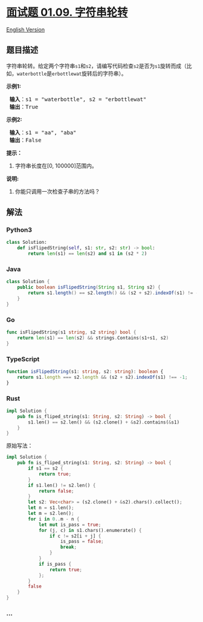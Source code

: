 # [面试题 01.09. 字符串轮转](https://leetcode-cn.com/problems/string-rotation-lcci)

[English Version](/lcci/01.09.String%20Rotation/README_EN.md)

## 题目描述

<!-- 这里写题目描述 -->
<p>字符串轮转。给定两个字符串<code>s1</code>和<code>s2</code>，请编写代码检查<code>s2</code>是否为<code>s1</code>旋转而成（比如，<code>waterbottle</code>是<code>erbottlewat</code>旋转后的字符串）。</p>

<p><strong>示例1:</strong></p>

<pre><strong> 输入</strong>：s1 = &quot;waterbottle&quot;, s2 = &quot;erbottlewat&quot;
<strong> 输出</strong>：True
</pre>

<p><strong>示例2:</strong></p>

<pre><strong> 输入</strong>：s1 = &quot;aa&quot;, &quot;aba&quot;
<strong> 输出</strong>：False
</pre>

<ol>
</ol>

<p><strong>提示：</strong></p>

<ol>
	<li>字符串长度在[0, 100000]范围内。</li>
</ol>

<p><strong>说明:</strong></p>

<ol>
	<li>你能只调用一次检查子串的方法吗？</li>
</ol>

## 解法

<!-- 这里可写通用的实现逻辑 -->

<!-- tabs:start -->

### **Python3**

```python
class Solution:
    def isFlipedString(self, s1: str, s2: str) -> bool:
        return len(s1) == len(s2) and s1 in (s2 * 2)
```

### **Java**

<!-- 这里可写当前语言的特殊实现逻辑 -->

```java
class Solution {
    public boolean isFlipedString(String s1, String s2) {
        return s1.length() == s2.length() && (s2 + s2).indexOf(s1) != -1;
    }
}
```

### **Go**

```go
func isFlipedString(s1 string, s2 string) bool {
	return len(s1) == len(s2) && strings.Contains(s1+s1, s2)
}
```

### **TypeScript**

```ts
function isFlipedString(s1: string, s2: string): boolean {
    return s1.length === s2.length && (s2 + s2).indexOf(s1) !== -1;
}
```

### **Rust**

```rust
impl Solution {
    pub fn is_fliped_string(s1: String, s2: String) -> bool {
        s1.len() == s2.len() && (s2.clone() + &s2).contains(&s1)   
    }
}
```

原始写法：

```rust
impl Solution {
    pub fn is_fliped_string(s1: String, s2: String) -> bool {
        if s1 == s2 {
            return true;
        }
        if s1.len() != s2.len() {
            return false;
        }
        let s2: Vec<char> = (s2.clone() + &s2).chars().collect();
        let n = s1.len();
        let m = s2.len();
        for i in 0..m - n {
            let mut is_pass = true;
            for (j, c) in s1.chars().enumerate() {
                if c != s2[i + j] {
                    is_pass = false;
                    break;
                }
            }
            if is_pass {
                return true;
            };
        }
        false
    }
}
```

### **...**

```

```

<!-- tabs:end -->
